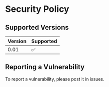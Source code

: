 # Security Policy

## Supported Versions

| Version | Supported          |
| ------- | ------------------ |
| 0.01    | :white_check_mark: |


## Reporting a Vulnerability

To report a vulnerability, please post it in issues.
